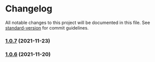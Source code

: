 # Changelog

All notable changes to this project will be documented in this file. See [standard-version](https://github.com/conventional-changelog/standard-version) for commit guidelines.

### [1.0.7](https://github.com/koatty/koatty_validation/compare/v1.0.6...v1.0.7) (2021-11-23)

### [1.0.6](https://github.com/koatty/koatty_validation/compare/v1.0.4...v1.0.6) (2021-11-20)
